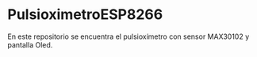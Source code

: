 # PulsioximetroESP8266
En este repositorio se encuentra el pulsioxímetro con sensor MAX30102 y pantalla Oled.
